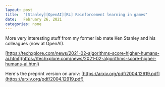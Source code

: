 ```yaml
---
layout: post
title:  "[Stanley][OpenAI][RL] Reinforcement learning in games"
date:   February 26, 2021
categories: none
---
```


More very interesting stuff from my former lab mate Ken Stanley and his colleagues (now at OpenAI). 


[https://techxplore.com/news/2021-02-algorithms-score-higher-humans-ai.html](https://techxplore.com/news/2021-02-algorithms-score-higher-humans-ai.html)


Here's the preprint version on arxiv: [https://arxiv.org/pdf/2004.12919.pdf](https://arxiv.org/pdf/2004.12919.pdf)



 


